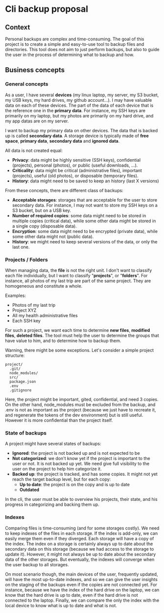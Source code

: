 # Cli backup proposal

## Context

Personal backups are complex and time-consuming. The goal of this project is to create a simple and easy-to-use tool to backup files and directories. This tool does not aim to just perform backups, but also to guide the user in the process of determining what to backup and how.

## Business concepts

### General concepts

As a user, I have several **devices** (my linux laptop, my server, my S3 bucket, my USB keys, my hard drives, my github account...). I may have valuable data on each of these devices. The part of the data of each device that is the reference one in the **primary data**. For instance, my SSH keys are primarily on my laptop, but my photos are primarily on my hard drive, and my app datas are on my server.

I want to backup my primary data on other devices. The data that is backed up is called **secondary data**. A storage device is typically made of **free space**, **primary data**, **secondary data** and **ignored data**.

All data is not created equal:

- **Privacy**: data might be highly sensitive (SSH keys), confidential (projects), personal (photos), or public (useful downloads, ...).
- **Criticality**: data might be critical (administrative files), important (projects), useful (old photos), or disposable (temporary files).
- **History**: data might need to be saved to keep an history (last X versions)

From these concepts, there are different class of backups:

- **Acceptable storages**: storages that are acceptable for the user to store secondary data. For instance, I may not want to store my SSH keys on a S3 bucket, but on a USB key.
- **Number of required copies**: some data might need to be stored in multiple copies (critical data), while some other data might be stored in a single copy (disposable data).
- **Encryption**: some data might need to be encrypted (private data), while some other data might not (public data).
- **History**: we might need to keep several versions of the data, or only the last one.

### Projects / Folders

When managing data, the **file** is not the right unit. I don't want to classify each file individually, but I want to classify "**projects**", or "**folders**". For instance, all photos of my last trip are part of the same project. They are homogeneous and constitute a whole.

Examples:

- Photos of my last trip
- Project XYZ
- All my health administrative files
- Each SSH key

For such a project, we want each time to determine **new files**, **modified files**, **deleted files**. The tool must help the user to determine the groups that have value to him, and to determine how to backup them.

Warning, there might be some exceptions. Let's consider a simple project structure:

```
project/
  .git/
  node_modules/
  src/
  package.json
  .env
  .gitignore
```

Here, the project might be important, gited, confidential, and need 3 copies. On the other hand, node_modules must be excluded from the backup, and .env is not as important as the project (because we just have to recreate it, and regenerate the tokens of the dev environment) but is still useful. However it is more confidential than the project itself.

### State of backups

A project might have several states of backups:

- **Ignored**: the project is not backed up and is not expected to be
- **Not categorized**: we don't know yet if the project is important to the user or not. It is not backed up yet. We need give full visibility to the user on the project to help him categorize it.
- **Backed up**: the project is tracked, and has some copies. It might not yet reach the target backup level, but for each copy:
  - **Up to date**: the project is on the copy and is up to date
  - **Outdated**

In the cli, the user must be able to overview his projects, their state, and his progress in categorizing and backing them up.

### Indexes

Comparing files is time-consuming (and for some storages costly). We need to keep indexes of the files in each storage. If the index is add-only, we can easily merge them even if they diverged. Each storage will have a copy of the index. The index on a storage is certainly always up to date about the secondary data on this storage (because we had access to the storage to update it). However, it might not always be up to date about the secondary data of the other storages. But eventually, the indexes will converge when the user backup to all storages.

On most scenario though, the main devices of the user, frequently updated, will have the most up-to-date indexes, and so we can give the user insights on the staging of the backups even if the copies are not connected yet. For instance, because we have the index of the hard drive on the laptop, we can know that the hard drive is up to date, even if the hard drive is not connected to the laptop. Finally, we can compare the only the index with the local device to know what is up to date and what is not.
